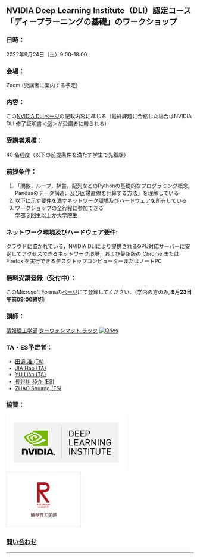 ## NVIDIA Deep Learning Institute（DLI）認定コース「ディープラーニングの基礎」のワークショップ
### 日時：
2022年9月24日（土）9:00-18:00
### 会場：
Zoom (受講者に案内する予定)
### 内容：
この<a href="https://www.nvidia.com/ja-jp/training/instructor-led-workshops/fundamentals-of-deep-learning/" target="_blank">NVIDIA DLIページ</a>の記載内容に準じる（最終課題に合格した場合はNVIDIA DLI 修了証明書＜<a href="https://courses.nvidia.com/certificates/f2e3db9809994eeba65049cbca8bb508/" target="_blank">例</a>＞が受講者に贈られる）</a>
### 受講者規模：
40 名程度（以下の前提条件を満たす学生で先着順）
### 前提条件：
1. 「関数，ループ，辞書，配列などのPythonの基礎的なプログラミング概念, Pandasのデータ構造，及び回帰直線を計算する方法」を理解している
2. 以下に示す要件を満すネットワーク環境及びハードウェアを所有している
3. ワークショップの全行程に参加できる</br> 
<ins>学部３回生以上か大学院生</ins>

### ネットワーク環境及びハードウェア要件: 
クラウドに置かれている，NVIDIA DLIにより提供されるGPU対応サーバーに安定してアクセスできるネットワーク環境，および最新版の Chrome または Firefox を実行できるデスクトップコンピューターまたはノートPC
### 無料受講登録（受付中）：
このMicrosoft Formsの<a href="https://forms.office.com/r/1unMcUm11T" target="_blank">ページ</a>にて登録してください．（学内の方のみ, **9月23日午前09:00締切**）
### 講師：
<a href="http://www.ritsumei.ac.jp/ise/" target="_blank">情報理工学部</a> <a href="http://www.ice.ci.ritsumei.ac.jp/~ruck/" target="_blank">ターウォンマット ラック</a> <a href="https://courses.nvidia.com/certificates/1ee852e7075945b2bd65439799336b8e/"><img alt="Qries" src="http://www.ice.ci.ritsumei.ac.jp/~ruck/images/17_DeepLearningInstitute_Logo_R1_RBG_University_Ambassador-01.png" height="50"></a>
### TA・ES予定者：
 * <a href="https://learn.next.courses.nvidia.com/certificates/8b6163a105a64f878368380ed20e4958" target="_blank">田邉 准 (TA)</a>
 * <a href="https://learn.next.courses.nvidia.com/certificates/dc3f95e20b25463ba8bc0b25b8bf5943" target="_blank">JIA Hao (TA)</a>
 * <a href="https://courses.nvidia.com/certificates/fa0cdae5a5644a95a9816517e65c0195/" target="_blank">YU Lian (TA)</a>
 * <a href="https://courses.nvidia.com/certificates/89ae39d63ede471c802c18aa96423b4f/" target="_blank">長谷川 稜介 (ES)</a>
 * <a href="https://learn.next.courses.nvidia.com/certificates/bc270da22c264a47897797b7ed24d6ad" target="_blank">ZHAO Shuang (ES)</a>
### 協賛：
<a href="https://www.nvidia.com/ja-jp/training/"><img alt="Qries" src="../dli.png" height="150"></a>
<a href="http://www.ritsumei.ac.jp/ise/"><img alt="Qries" src="../ise.gif" height="150"></a>
### [問い合わせ](mailto:dli-ws@ice.ci.ritsumei.ac.jp)
------------------------------------------------------------------------
